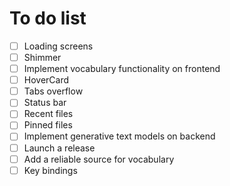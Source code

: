 # To do list

- [ ] Loading screens
- [ ] Shimmer
- [ ] Implement vocabulary functionality on frontend
- [ ] HoverCard
- [ ] Tabs overflow
- [ ] Status bar
- [ ] Recent files
- [ ] Pinned files
- [ ] Implement generative text models on backend
- [ ] Launch a release
- [ ] Add a reliable source for vocabulary
- [ ] Key bindings
